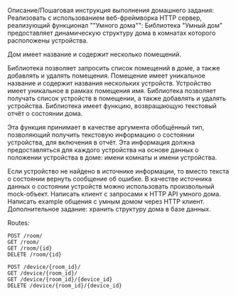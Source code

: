Описание/Пошаговая инструкция выполнения домашнего задания:
Реализовать с использованием веб-фреймворка HTTP сервер, реализующий функционал ""Умного дома"":
Библиотека "Умный дом" предоставляет динамическую структуру дома в комнатах которого расположены устройства.

Дом имеет название и содержит несколько помещений.

Библиотека позволяет запросить список помещений в доме, а также добавлять и удалять помещения.
Помещение имеет уникальное название и содержит названия нескольких устройств.
Устройство имеет уникальное в рамках помещения имя.
Библиотека позволяет получать список устройств в помещении, а также добавлять и удалять устройства.
Библиотека имеет функцию, возвращающую текстовый отчёт о состоянии дома.

Эта функция принимает в качестве аргумента обобщённый тип, позволяющий получить текстовую информацию
о состоянии устройства, для включения в отчёт. Эта информация должна предоставляться
для каждого устройства на основе данных о положении устройства в доме: имени комнаты и имени устройства.

Если устройство не найдено в источнике информации, то вместо текста о состоянии вернуть сообщение об ошибке.
В качестве источника данных о состоянии устройств можно использовать произвольный mock-объект.
Написать клиент с запросами к HTTP API умного дома.
Написать example общения с умным домом через HTTP клиент.
Дополнительное задание: хранить структуру дома в базе данных.

Routes:
```
POST /room/
GET /room/
GET /room/{id}
DELETE /room/{id}

POST /device/{room_id}/
GET /device/{room_id}/
GET /device/{room_id}/{device_id}
DELETE /device/{room_id}/{device_id}


```